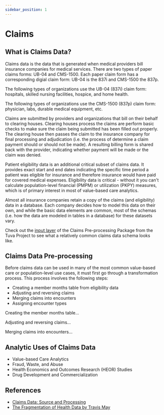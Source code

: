 ```yaml
---
sidebar_position: 1
---
```


# Claims

## What is Claims Data?

Claims data is the data that is generated when medical providers bill insurance companies for medical services.  There are two types of paper claims forms: UB-04 and CMS-1500.  Each paper claim form has a corresponding digial claim form: UB-04 is the 837i and CMS-1500 the 837p.  

The following types of organizations use the UB-04 (837i) claim form: hospitals, skilled nursing facilities, hospice, and home health.

The following types of organizations use the CMS-1500 (837p) claim form: physician, labs, durable medical equipment, etc.

Claims are submitted by providers and organizations that bill on their behalf to clearing houses.  Clearing houses process the claims are perform basic checks to make sure the claim being submitted has been filled out properly.  The clearing house then passes the claim to the insurance company for final processing and adjudication (i.e. the process of determine a claim payment should or should not be made).  A resulting billing form is shared back with the provider, indicating whether payment will be made or the claim was denied.

Patient eligibility data is an additional critical subset of claims data.  It provides exact start and end dates indicating the specific time period a patient was eligible for insurance and therefore insurance would have paid for covered medical expenses.  Eligibility data is critical - without it you can't calculate population-level financial (PMPM) or utilization (PKPY) measures, which is of primary interest in most of value-based care analytics.

Almost all insurance companies retain a copy of the claims (and eligibility) data in a database.  Each company decides how to model this data on their own, and while the basic data elements are common, most of the schemas (i.e. how the data are modeled in tables in a database) for these datasets vary.

Check out the [input layer](https://docs.google.com/spreadsheets/d/1TMMM1u8GTdWqxGcHALRtGMjcxBXQwBbWUW8pHL66W_E/edit?usp=sharingß) of the Claims Pre-processing Package from the Tuva Project to see what a relatively common claims data schema looks like.

## Claims Data Pre-processing

Before claims data can be used in many of the most common value-based care or population-level use cases, it must first go through a transformation process.  This process involves the following steps:

- Creating a member months table from eligibility data
- Adjusting and reversing claims
- Merging claims into encounters
- Assigning encounter types

Creating the member months table...

Adjusting and reversing claims...

Merging claims into encounters...

## Analytic Uses of Claims Data

- Value-based Care Analytics
- Fraud, Waste, and Abuse
- Health Economics and Outcomes Research (HEOR) Studies
- Drug Development and Commercialization

## References

- [Claims Data: Source and Processing](https://www.youtube.com/watch?v=6wTohlWfwAo)
- [The Fragmentation of Health Data by Travis May](https://medium.com/datavant/the-fragmentation-of-health-data-8fa708109e13)